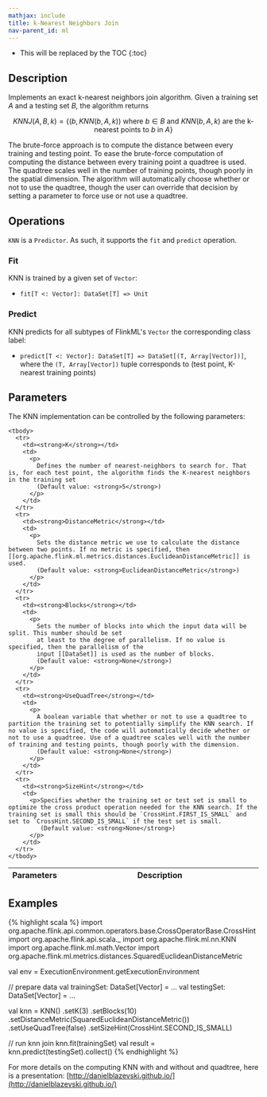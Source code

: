 ```yaml
---
mathjax: include
title: k-Nearest Neighbors Join
nav-parent_id: ml
---
```

<!--
Licensed to the Apache Software Foundation (ASF) under one
or more contributor license agreements.  See the NOTICE file
distributed with this work for additional information
regarding copyright ownership.  The ASF licenses this file
to you under the Apache License, Version 2.0 (the
"License"); you may not use this file except in compliance
with the License.  You may obtain a copy of the License at

  http://www.apache.org/licenses/LICENSE-2.0

Unless required by applicable law or agreed to in writing,
software distributed under the License is distributed on an
"AS IS" BASIS, WITHOUT WARRANTIES OR CONDITIONS OF ANY
KIND, either express or implied.  See the License for the
specific language governing permissions and limitations
under the License.
-->

* This will be replaced by the TOC
{:toc}

## Description
Implements an exact k-nearest neighbors join algorithm.  Given a training set $A$ and a testing set $B$, the algorithm returns

$$
KNNJ(A, B, k) = \{ \left( b, KNN(b, A, k) \right) \text{ where } b \in B \text{ and } KNN(b, A, k) \text{ are the k-nearest points to }b\text{ in }A \}
$$

The brute-force approach is to compute the distance between every training and testing point. To ease the brute-force computation of computing the distance between every training point a quadtree is used. The quadtree scales well in the number of training points, though poorly in the spatial dimension. The algorithm will automatically choose whether or not to use the quadtree, though the user can override that decision by setting a parameter to force use or not use a quadtree.

## Operations

`KNN` is a `Predictor`.
As such, it supports the `fit` and `predict` operation.

### Fit

KNN is trained by a given set of `Vector`:

* `fit[T <: Vector]: DataSet[T] => Unit`

### Predict

KNN predicts for all subtypes of FlinkML's `Vector` the corresponding class label:

* `predict[T <: Vector]: DataSet[T] => DataSet[(T, Array[Vector])]`, where the `(T, Array[Vector])` tuple
  corresponds to (test point, K-nearest training points)

## Parameters

The KNN implementation can be controlled by the following parameters:

   <table class="table table-bordered">
    <thead>
      <tr>
        <th class="text-left" style="width: 20%">Parameters</th>
        <th class="text-center">Description</th>
      </tr>
    </thead>

    <tbody>
      <tr>
        <td><strong>K</strong></td>
        <td>
          <p>
            Defines the number of nearest-neighbors to search for. That is, for each test point, the algorithm finds the K-nearest neighbors in the training set
            (Default value: <strong>5</strong>)
          </p>
        </td>
      </tr>
      <tr>
        <td><strong>DistanceMetric</strong></td>
        <td>
          <p>
            Sets the distance metric we use to calculate the distance between two points. If no metric is specified, then [[org.apache.flink.ml.metrics.distances.EuclideanDistanceMetric]] is used.
            (Default value: <strong>EuclideanDistanceMetric</strong>)
          </p>
        </td>
      </tr>
      <tr>
        <td><strong>Blocks</strong></td>
        <td>
          <p>
            Sets the number of blocks into which the input data will be split. This number should be set
            at least to the degree of parallelism. If no value is specified, then the parallelism of the
            input [[DataSet]] is used as the number of blocks.
            (Default value: <strong>None</strong>)
          </p>
        </td>
      </tr>
      <tr>
        <td><strong>UseQuadTree</strong></td>
        <td>
          <p>
            A boolean variable that whether or not to use a quadtree to partition the training set to potentially simplify the KNN search. If no value is specified, the code will automatically decide whether or not to use a quadtree. Use of a quadtree scales well with the number of training and testing points, though poorly with the dimension.
            (Default value: <strong>None</strong>)
          </p>
        </td>
      </tr>
      <tr>
        <td><strong>SizeHint</strong></td>
        <td>
          <p>Specifies whether the training set or test set is small to optimize the cross product operation needed for the KNN search. If the training set is small this should be `CrossHint.FIRST_IS_SMALL` and set to `CrossHint.SECOND_IS_SMALL` if the test set is small.
             (Default value: <strong>None</strong>)
          </p>
        </td>
      </tr>
    </tbody>
  </table>

## Examples

{% highlight scala %}
import org.apache.flink.api.common.operators.base.CrossOperatorBase.CrossHint
import org.apache.flink.api.scala._
import org.apache.flink.ml.nn.KNN
import org.apache.flink.ml.math.Vector
import org.apache.flink.ml.metrics.distances.SquaredEuclideanDistanceMetric

val env = ExecutionEnvironment.getExecutionEnvironment

// prepare data
val trainingSet: DataSet[Vector] = ...
val testingSet: DataSet[Vector] = ...

val knn = KNN()
  .setK(3)
  .setBlocks(10)
  .setDistanceMetric(SquaredEuclideanDistanceMetric())
  .setUseQuadTree(false)
  .setSizeHint(CrossHint.SECOND_IS_SMALL)

// run knn join
knn.fit(trainingSet)
val result = knn.predict(testingSet).collect()
{% endhighlight %}

For more details on the computing KNN with and without and quadtree, here is a presentation: [http://danielblazevski.github.io/](http://danielblazevski.github.io/)
